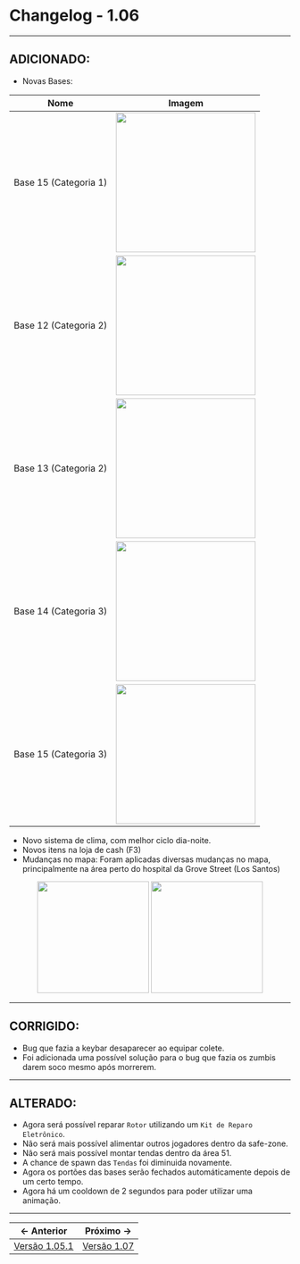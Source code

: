 # Changelog - 1.06

---

## **ADICIONADO**:
- Novas Bases:

| Nome | Imagem |
| :--: | :--: |
| Base 15 (Categoria 1) | <img src="https://user-images.githubusercontent.com/89032856/172545400-ef87c05d-14bd-4d6d-93b3-2f16b1d4b6a7.png" height=250/> |
| Base 12 (Categoria 2) | <img src="https://user-images.githubusercontent.com/89032856/172545104-beac3957-7630-42f9-99ce-472ef9fea597.png" height=250/> |
| Base 13 (Categoria 2) | <img src="https://user-images.githubusercontent.com/89032856/172545312-dde1f8f2-dde9-45c3-834e-273af6c5fc67.png" height=250/> |
| Base 14 (Categoria 3) | <img src="https://user-images.githubusercontent.com/89032856/172545516-7fa3fe37-43a0-4603-84a1-626be07f45cb.png" height=250/> |
| Base 15 (Categoria 3) | <img src="https://user-images.githubusercontent.com/89032856/172545594-11af7cf6-7a5d-4c95-9209-ef23717920b1.png" height=250/> |

- Novo sistema de clima, com melhor ciclo dia-noite.
- Novos itens na loja de cash (F3)
- Mudanças no mapa: Foram aplicadas diversas mudanças no mapa, principalmente na área perto do hospital da Grove Street (Los Santos)
<p align='center'>
  <img src="https://user-images.githubusercontent.com/89032856/172547096-2e32a55a-b6f8-48b0-9cec-3978369f1c68.png" height=200/>
  <img src="https://user-images.githubusercontent.com/89032856/172547108-a4b5f104-a8bb-4504-8111-560fb1a4a6b7.png" height=200/>
</p>

---

## **CORRIGIDO**:
- Bug que fazia a keybar desaparecer ao equipar colete.
- Foi adicionada uma possível solução para o bug que fazia os zumbis darem soco mesmo após morrerem.

---

## **ALTERADO**:
- Agora será possível reparar `Rotor` utilizando um `Kit de Reparo Eletrônico`.
- Não será mais possível alimentar outros jogadores dentro da safe-zone.
- Não será mais possível montar tendas dentro da área 51.
- A chance de spawn das `Tendas` foi diminuida novamente.
- Agora os portões das bases serão fechados automáticamente depois de um certo tempo.
- Agora há um cooldown de 2 segundos para poder utilizar uma animação.

---


← Anterior             |  Próximo →
:-------------------------:|:-------------------------:
[Versão 1.05.1](https://stoneagemta.com/releases/dayz/1.05.1) | [Versão 1.07](https://stoneagemta.com/releases/dayz/1.07)
